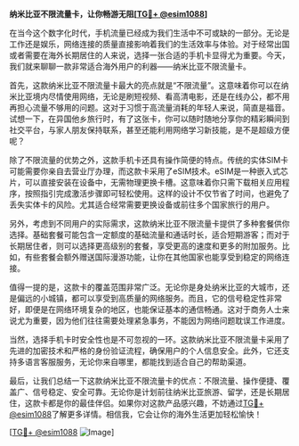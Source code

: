 **纳米比亚不限流量卡，让你畅游无阻[[TG💪+ @esim1088](https://t.me/s/esim1088)]**

在当今这个数字化时代，手机流量已经成为我们生活中不可或缺的一部分。无论是工作还是娱乐，网络连接的质量直接影响着我们的生活效率与体验。对于经常出国或者需要在海外长期居住的人来说，选择一张合适的手机卡显得尤为重要。今天，我们就来聊聊一款非常适合海外用户的利器——纳米比亚不限流量卡。

首先，这款纳米比亚不限流量卡最大的亮点就是“不限流量”。这意味着你可以在纳米比亚境内尽情使用网络，无论是刷短视频、看高清电影，还是在线办公，都不用再担心流量不够用的问题。这对于习惯于高流量消耗的年轻人来说，简直是福音。试想一下，在异国他乡旅行时，有了这张卡，你可以随时随地分享你的精彩瞬间到社交平台，与家人朋友保持联系，甚至还能利用网络学习新技能，是不是超级方便呢？

除了不限流量的优势之外，这款手机卡还具有操作简便的特点。传统的实体SIM卡可能需要你亲自去营业厅办理，而这款卡采用了eSIM技术。eSIM是一种嵌入式芯片，可以直接安装在设备中，无需物理更换卡槽。这意味着你只需下载相关应用程序，按照指引完成激活步骤即可轻松使用。这样的设计不仅节省了时间，也避免了丢失实体卡的风险。尤其适合经常需要更换设备或前往多个国家旅行的用户。

另外，考虑到不同用户的实际需求，这款纳米比亚不限流量卡提供了多种套餐供你选择。基础套餐可能包含一定额度的基础流量和通话时长，适合短期游客；而对于长期居住者，则可以选择更高级别的套餐，享受更高的速度和更多的附加服务。比如，有些套餐会额外赠送国际漫游功能，让你在其他国家也能享受到稳定的网络连接。

值得一提的是，这款卡的覆盖范围非常广泛。无论你是身处纳米比亚的大城市，还是偏远的小城镇，都可以享受到高质量的网络服务。而且，它的信号稳定性非常好，即便是在网络环境复杂的地区，也能保证基本的通信畅通。这对于商务人士来说尤为重要，因为他们往往需要处理紧急事务，不能因为网络问题耽误工作进度。

当然，选择手机卡时安全性也是不可忽视的一环。这款纳米比亚不限流量卡采用了先进的加密技术和严格的身份验证流程，确保用户的个人信息安全。此外，它还支持多语言客服服务，无论你来自哪里，都能找到适合自己的帮助渠道。

最后，让我们总结一下这款纳米比亚不限流量卡的优点：不限流量、操作便捷、覆盖广、信号稳定、安全可靠。无论你是计划前往纳米比亚旅游、留学，还是长期居住，这款卡都是你的最佳伴侣。如果你对这款产品感兴趣，不妨通过[TG💪+ @esim1088](https://t.me/s/esim1088)了解更多详情。相信我，它会让你的海外生活更加轻松愉快！

[[TG💪+ @esim1088](https://t.me/s/esim1088) ![Image](https://i.postimg.cc/4NQfJmqS/Snipaste-2025-05-13-00-14-12.png)]